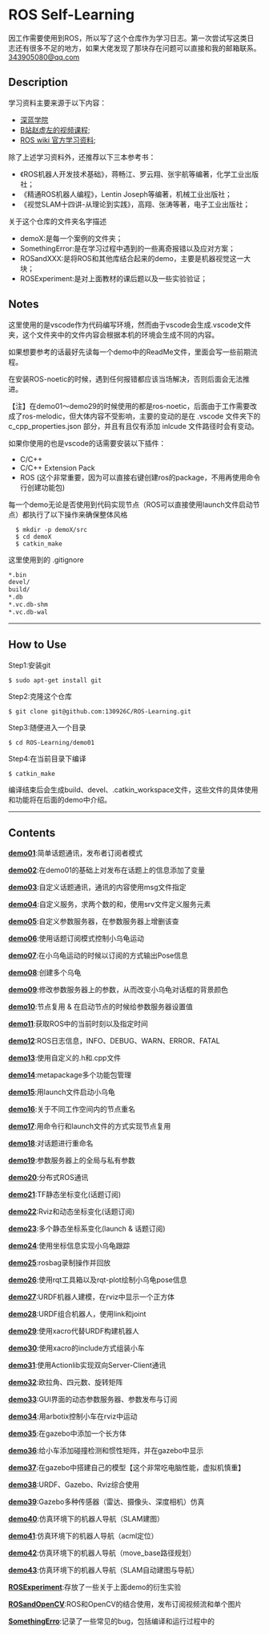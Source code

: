 # ROS Self-Learning

因工作需要使用到ROS，所以写了这个仓库作为学习日志。第一次尝试写这类日志还有很多不足的地方，如果大佬发现了那块存在问题可以直接和我的邮箱联系。343905080@qq.com

## Description

学习资料主要来源于以下内容：
* [深蓝学院](https://www.shenlanxueyuan.com/my/course/92)
* [B站赵虚左的视频课程](https://www.bilibili.com/video/BV1Ci4y1L7ZZ?spm_id_from=333.337.search-card.all.click);
* [ROS wiki 官方学习资料](http://wiki.ros.org/ROS/Tutorials);


除了上述学习资料外，还推荐以下三本参考书：
* 《ROS机器人开发技术基础》，蒋畅江、罗云翔、张宇航等编著，化学工业出版社；
* 《精通ROS机器人编程》，Lentin Joseph等编著，机械工业出版社；
* 《视觉SLAM十四讲-从理论到实践》，高翔、张涛等著，电子工业出版社；

关于这个仓库的文件夹名字描述
* demoX:是每一个案例的文件夹；
* SomethingError:是在学习过程中遇到的一些离奇报错以及应对方案；
* ROSandXXX:是将ROS和其他库结合起来的demo，主要是机器视觉这一大块；
* ROSExperiment:是对上面教材的课后题以及一些实验验证；

## Notes
这里使用的是vscode作为代码编写环境，然而由于vscode会生成.vscode文件夹，这个文件夹中的文件内容会根据本机的环境会生成不同的内容。

如果想要参考的话最好先读每一个demo中的ReadMe文件，里面会写一些前期流程。

在安装ROS-noetic的时候，遇到任何报错都应该当场解决，否则后面会无法推进。

【注】在demo01～demo29的时候使用的都是ros-noetic，后面由于工作需要改成了ros-melodic，但大体内容不受影响，主要的变动的是在 .vscode 文件夹下的 c_cpp_properties.json 部分，并且有且仅有添加 inlcude 文件路径时会有变动。

如果你使用的也是vscode的话需要安装以下插件：
* C/C++
* C/C++ Extension Pack
* ROS (这个非常重要，因为可以直接右键创建ros的package，不用再使用命令行创建功能包)

每一个demo无论是否使用到代码实现节点（ROS可以直接使用launch文件启动节点）都执行了以下操作来确保整体风格

```shell
  $ mkdir -p demoX/src
  $ cd demoX
  $ catkin_make
```

这里使用到的 .gitignore 

```txt
*.bin
devel/
build/
*.db
*.vc.db-shm
*.vc.db-wal
```
-----
## How to Use
Step1:安装git
```shell
$ sudo apt-get install git
```
Step2:克隆这个仓库
```shell
$ git clone git@github.com:130926C/ROS-Learning.git
```
Step3:随便进入一个目录
```shell
$ cd ROS-Learning/demo01
```
Step4:在当前目录下编译
```shell
$ catkin_make
```
编译结束后会生成build、devel、.catkin_workspace文件，这些文件的具体使用和功能将在后面的demo中介绍。

-----

## Contents

[**demo01**](demo01):简单话题通讯，发布者订阅者模式

[**demo02**](demo02):在demo01的基础上对发布在话题上的信息添加了变量

[**demo03**](demo03):自定义话题通讯，通讯的内容使用msg文件指定

[**demo04**](demo04):自定义服务，求两个数的和，使用srv文件定义服务元素

[**demo05**](demo05):自定义参数服务器，在参数服务器上增删该查

[**demo06**](demo06):使用话题订阅模式控制小乌龟运动

[**demo07**](demo07):在小乌龟运动的时候以订阅的方式输出Pose信息

[**demo08**](demo08):创建多个乌龟

[**demo09**](demo09):修改参数服务器上的参数，从而改变小乌龟对话框的背景颜色

[**demo10**](demo10):节点复用 & 在启动节点的时候给参数服务器设置值

[**demo11**](demo11):获取ROS中的当前时刻以及指定时间

[**demo12**](demo12):ROS日志信息，INFO、DEBUG、WARN、ERROR、FATAL

[**demo13**](demo13):使用自定义的.h和.cpp文件

[**demo14**](demo14):metapackage多个功能包管理

[**demo15**](demo15):用launch文件启动小乌龟

[**demo16**](demo16):关于不同工作空间内的节点重名

[**demo17**](demo17):用命令行和launch文件的方式实现节点复用

[**demo18**](demo18):对话题进行重命名

[**demo19**](demo19):参数服务器上的全局与私有参数

[**demo20**](demo20):分布式ROS通讯

[**demo21**](demo21):TF静态坐标变化(话题订阅)

[**demo22**](demo22):Rviz和动态坐标变化(话题订阅)

[**demo23**](demo23):多个静态坐标系变化(launch & 话题订阅)

[**demo24**](demo24):使用坐标信息实现小乌龟跟踪

[**demo25**](demo25):rosbag录制操作并回放

[**demo26**](demo26):使用rqt工具箱以及rqt-plot绘制小乌龟pose信息

[**demo27**](demo27):URDF机器人建模，在rviz中显示一个正方体

[**demo28**](demo28):URDF组合机器人，使用link和joint

[**demo29**](demo29):使用xacro代替URDF构建机器人

[**demo30**](demo30):使用xacro的include方式组装小车

[**demo31**](demo31):使用Actionlib实现双向Server-Client通讯

[**demo32**](demo32):欧拉角、四元数、旋转矩阵

[**demo33**](demo33):GUI界面的动态参数服务器、参数发布与订阅

[**demo34**](demo34):用arbotix控制小车在rviz中运动

[**demo35**](demo35):在gazebo中添加一个长方体

[**demo36**](demo36):给小车添加碰撞检测和惯性矩阵，并在gazebo中显示

[**demo37**](demo37):在gazebo中搭建自己的模型【这个非常吃电脑性能，虚拟机慎重】

[**demo38**](demo38):URDF、Gazebo、Rviz综合使用

[**demo39**](demo39):Gazebo多种传感器（雷达、摄像头、深度相机）仿真

[**demo40**](demo40):仿真环境下的机器人导航（SLAM建图）

[**demo41**](demo41):仿真环境下的机器人导航（acml定位）

[**demo42**](demo42):仿真环境下的机器人导航（move_base路径规划）

[**demo43**](demo43):仿真环境下的机器人导航（SLAM自动建图与导航）

[**ROSExperiment**](ROSExperiment):存放了一些关于上面demo的衍生实验

[**ROSandOpenCV**](ROSandOpenCV):ROS和OpenCV的结合使用，发布订阅视频流和单个图片

[**SomethingErro**](SomthingErro):记录了一些常见的bug，包括编译和运行过程中的
